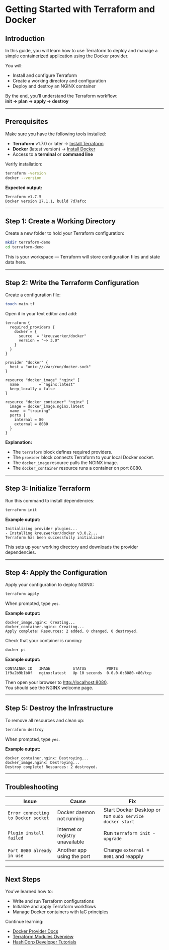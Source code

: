 # Getting Started with Terraform and Docker

## Introduction
In this guide, you will learn how to use Terraform to deploy and manage a simple containerized application using the Docker provider.

You will:

- Install and configure Terraform  
- Create a working directory and configuration  
- Deploy and destroy an NGINX container  

By the end, you’ll understand the Terraform workflow:  
**init → plan → apply → destroy**

---

## Prerequisites

Make sure you have the following tools installed:

- **Terraform** v1.7.0 or later → [Install Terraform](https://developer.hashicorp.com/terraform/tutorials/aws-get-started/install-cli)  
- **Docker** (latest version) → [Install Docker](https://docs.docker.com/get-docker/)  
- Access to a **terminal** or **command line**

Verify installation:

```bash
terraform -version
docker --version
```

**Expected output:**
```
Terraform v1.7.5
Docker version 27.1.1, build 7d7afcc
```

---

## Step 1: Create a Working Directory

Create a new folder to hold your Terraform configuration:

```bash
mkdir terraform-demo
cd terraform-demo
```

This is your workspace — Terraform will store configuration files and state data here.

---

## Step 2: Write the Terraform Configuration

Create a configuration file:

```bash
touch main.tf
```

Open it in your text editor and add:

```hcl
terraform {
  required_providers {
    docker = {
      source  = "kreuzwerker/docker"
      version = "~> 3.0"
    }
  }
}

provider "docker" {
  host = "unix:///var/run/docker.sock"
}

resource "docker_image" "nginx" {
  name         = "nginx:latest"
  keep_locally = false
}

resource "docker_container" "nginx" {
  image = docker_image.nginx.latest
  name  = "training"
  ports {
    internal = 80
    external = 8080
  }
}
```

**Explanation:**

- The `terraform` block defines required providers.  
- The `provider` block connects Terraform to your local Docker socket.  
- The `docker_image` resource pulls the NGINX image.  
- The `docker_container` resource runs a container on port 8080.

---

## Step 3: Initialize Terraform

Run this command to install dependencies:

```bash
terraform init
```

**Example output:**

```
Initializing provider plugins...
- Installing kreuzwerker/docker v3.0.2...
Terraform has been successfully initialized!
```

This sets up your working directory and downloads the provider dependencies.

---

## Step 4: Apply the Configuration

Apply your configuration to deploy NGINX:

```bash
terraform apply
```

When prompted, type `yes`.

**Example output:**

```
docker_image.nginx: Creating...
docker_container.nginx: Creating...
Apply complete! Resources: 2 added, 0 changed, 0 destroyed.
```

Check that your container is running:

```bash
docker ps
```

**Example output:**

```
CONTAINER ID   IMAGE          STATUS         PORTS
1f9a2b9b1b0f   nginx:latest   Up 10 seconds  0.0.0.0:8080->80/tcp
```

Then open your browser to [http://localhost:8080](http://localhost:8080).  
You should see the NGINX welcome page.

---

## Step 5: Destroy the Infrastructure

To remove all resources and clean up:

```bash
terraform destroy
```

When prompted, type `yes`.

**Example output:**

```
docker_container.nginx: Destroying...
docker_image.nginx: Destroying...
Destroy complete! Resources: 2 destroyed.
```

---

## Troubleshooting

| Issue | Cause | Fix |
|-------|--------|-----|
| `Error connecting to Docker socket` | Docker daemon not running | Start Docker Desktop or run `sudo service docker start` |
| `Plugin install failed` | Internet or registry unavailable | Run `terraform init -upgrade` |
| `Port 8080 already in use` | Another app using the port | Change `external = 8081` and reapply |

---

## Next Steps

You’ve learned how to:

- Write and run Terraform configurations  
- Initialize and apply Terraform workflows  
- Manage Docker containers with IaC principles  

Continue learning:

- [Docker Provider Docs](https://registry.terraform.io/providers/kreuzwerker/docker/latest/docs)  
- [Terraform Modules Overview](https://developer.hashicorp.com/terraform/language/modules/develop)  
- [HashiCorp Developer Tutorials](https://developer.hashicorp.com/terraform/tutorials)
